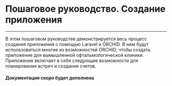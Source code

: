 # Пошаговое руководство. Создание приложения
----------

В этом пошаговом руководстве демонстрируется весь процесс создания приложения c помощью Laravel и ORCHID.
В нем будут использоваться многие из возможностей ORCHID, чтобы создать приложение для вымышленной офтальмологической клиники. 
Приложение включает в себя следующие возможности для планирования встреч и создания счетов.


#### Документация скоро будет дополнена
